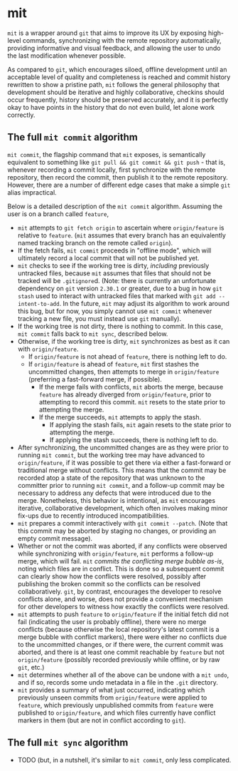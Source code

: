 # mit

`mit` is a wrapper around `git` that aims to improve its UX by exposing high-level commands, synchronizing with the
remote repository automatically, providing informative and visual feedback, and allowing the user to undo the last
modification whenever possible.

As compared to `git`, which encourages siloed, offline development until an acceptable level of quality and completeness
is reached and commit history rewritten to show a pristine path, `mit` follows the general philosophy that development
should be iterative and highly collaborative, checkins should occur frequently, history should be preserved accurately,
and it is perfectly okay to have points in the history that do not even build, let alone work correctly.

## The full `mit commit` algorithm

`mit commit`, the flagship command that `mit` exposes, is semantically equivalent to something like
`git pull && git commit && git push` - that is, whenever recording a commit locally, first synchronize with the remote
repository, then record the commit, then publish it to the remote repository. However, there are a number of different
edge cases that make a simple `git` alias impractical.

Below is a detailed description of the `mit commit` algorithm. Assuming the user is on a branch called `feature`,

  - `mit` attempts to `git fetch origin` to ascertain where `origin/feature` is relative to `feature`. (`mit` assumes
    that every branch has an equivalently named tracking branch on the remote called `origin`).
  - If the fetch fails, `mit commit` proceeds in "offline mode", which will ultimately record a local commit that will
    not be published yet.
  - `mit` checks to see if the working tree is dirty, _including_ previously untracked files, because `mit` assumes that
    files that should not be tracked will be `.gitignore`d. (Note: there is currently an unfortunate dependency on `git`
    version `2.30.1` or greater, due to a bug in how `git stash` used to interact with untracked files that marked with
    `git add --intent-to-add`. In the future, `mit` may adjust its algorithm to work around this bug, but for now, you
    simply cannot use `mit commit` whenever tracking a new file, you must instead use `git` manually).
  - If the working tree is not dirty, there is nothing to commit. In this case, `mit commit` falls back to `mit sync`,
    described below.
  - Otherwise, if the working tree is dirty, `mit` synchronizes as best as it can with `origin/feature`.
    - If `origin/feature` is not ahead of `feature`, there is nothing left to do.
    - If `origin/feature` is ahead of `feature`, `mit` first stashes the uncommitted changes, then attempts to merge in
      `origin/feature` (preferring a fast-forward merge, if possible).
      - If the merge fails with conflicts, `mit` aborts the merge, because `feature` has already diverged from
        `origin/feature`, prior to attempting to record this commit. `mit` resets to the state prior to attempting the
        merge.
      - If the merge succeeds, `mit` attempts to apply the stash.
        - If applying the stash fails, `mit` again resets to the state prior to attempting the merge.
        - If applying the stash succeeds, there is nothing left to do.
  - After synchronizing, the uncommitted changes are as they were prior to running `mit commit`, but the working tree
    may have advanced to `origin/feature`, if it was possible to get there via either a fast-forward or traditional
    merge without conflicts. This means that the commit may be recorded atop a state of the repository that was unknown
    to the committer prior to running `mit commit`, and a follow-up commit may be necessary to address any defects that
    were introduced due to the merge. Nonetheless, this behavior is intentional, as `mit` encourages iterative,
    collaborative development, which often involves making minor fix-ups due to recently introduced incompatibilities.
  - `mit` prepares a commit interactively with `git commit --patch`. (Note that this commit may be aborted by staging no
    changes, or providing an empty commit message).
  - Whether or not the commit was aborted, if any conflicts were observed while synchronizing with `origin/feature`,
    `mit` performs a follow-up merge, which will fail. `mit` _commits the conflicting merge bubble as-is_, noting which
    files are in conflict. This is done so a subsequent commit can clearly show how the conflicts were resolved,
    possibly after publishing the broken commit so the conflicts can be resolved collaboratively. `git`, by contrast,
    encourages the developer to resolve conflicts alone, and worse, does not provide a convenient mechanism for other
    developers to witness how exactly the conflicts were resolved.
  - `mit` attempts to push `feature` to `origin/feature` if the initial fetch did not fail (indicating the user is
    probably offline), there were no merge conflicts (because otherwise the local repository's latest commit is a merge
    bubble with conflict markers), there were either no conflicts due to the uncommitted changes, or if there were, the
    current commit was aborted, and there is at least one commit reachable by `feature` but not `origin/feature`
    (possibly recorded previously while offline, or by raw `git`, etc.)
  - `mit` determines whether all of the above can be undone with a `mit undo`, and if so, records some undo metadata
    in a file in the `.git` directory.
  - `mit` provides a summary of what just occurred, indicating which previously unseen commits from `origin/feature`
    were applied to `feature`, which previously unpublished commits from `feature` were published to `origin/feature`,
    and which files currently have conflict markers in them (but are not in conflict according to `git`).

## The full `mit sync` algorithm

  - TODO (but, in a nutshell, it's similar to `mit commit`, only less complicated.
